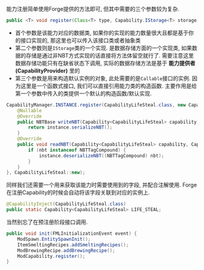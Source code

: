 能力注册简单使用Forge提供的方法即可, 但其中需要的三个参数较为复杂. 
```java
public <T> void register(Class<T> type, Capability.IStorage<T> storage, Callable<? extends T> factory)
```
- 首个参数是该能力对应的数据类, 如果你的实现的能力数量很大且都是基于你的接口实现的, 那这里也可以传入该接口类或者抽象类
- 第二个参数则是`IStorage`类的一个实现. 是数据存储方面的一个实现类, 如果数据的存储是通过非NBT方式实现的话直接将方法体留空就行了. 需要注意这里数据存储功能只有在缺省状态下调用, 实际的数据存储方法是基于 **能力提供者(CapabilityProvider)** 里的
- 第三个参数是用来构造默认实例的对象, 此处需要的是`Callable`接口的实例. 因为这里是一个函数式接口, 我们可以直接引用能力类的构造函数. 主要作用是给第一个参数中传入的类提供一个默认的构造函数/默认实现.

```java
CapabilityManager.INSTANCE.register(CapabilityLifeSteal.class, new Capability.IStorage<CapabilityLifeSteal>() {  
    @Nullable  
    @Override    
    public NBTBase writeNBT(Capability<CapabilityLifeSteal> capability, CapabilityLifeSteal instance, EnumFacing side) {  
        return instance.serializeNBT();  
    }  
    @Override  
    public void readNBT(Capability<CapabilityLifeSteal> capability, CapabilityLifeSteal instance, EnumFacing side, NBTBase nbt) {  
        if (nbt instanceof NBTTagCompound) {  
            instance.deserializeNBT((NBTTagCompound) nbt);  
        }    
    }
}, CapabilityLifeSteal::new);
```

同样我们还需要一个用来获取该能力时需要使用到的字段, 并配合注解使用. Forge在注册Capability的时候会自动将该字段关联到对应的实例上.
```java
@CapabilityInject(CapabilityLifeSteal.class)  
public static Capability<CapabilityLifeSteal> LIFE_STEAL;
```

当然别忘了在预注册阶段接口调用.
```java
public void init(FMLInitializationEvent event) {  
    ModSpawn.EntitySpawnInit();  
    ItemSmeltingRecipes.addSmeltingRecipes();  
    ModBrewingRecipe.addBrewingRecipe();  
    ModCapability.register();  
}
```